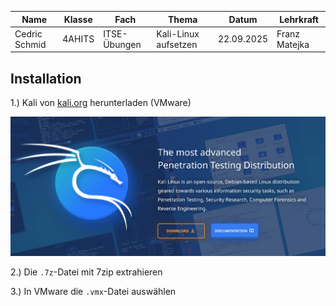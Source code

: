 | Name          | Klasse | Fach         | Thema                | Datum      | Lehrkraft     |
| ------------- | ------ | ------------ | -------------------- | ---------- | ------------- |
| Cedric Schmid | 4AHITS | ITSE-Übungen | Kali-Linux aufsetzen | 22.09.2025 | Franz Matejka |

## Installation

1.) Kali von [kali.org]() herunterladen (VMware)

![](https://raw.githubusercontent.com/w17chh47/4AHITS_ITSE_Schmid/refs/heads/main/imgs/kali.png)

2.) Die `.7z`-Datei mit 7zip extrahieren

3.) In VMware die `.vmx`-Datei auswählen
